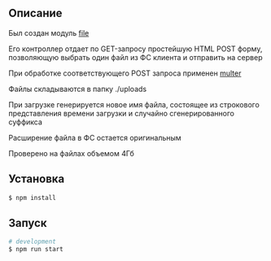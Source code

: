 
## Описание
Был создан модуль [file](https://github.com/dbl0null/nestjs-post-big/tree/main/src/file)

Его контроллер отдает по GET-запросу простейшую HTML POST форму, позволяющую выбрать один файл из ФС клиента и отправить на сервер

При обработке соответствующего POST запроса применен [multer](https://www.npmjs.com/package/multer)

Файлы складываются в папку ./uploads

При загрузке генерируется новое имя файла, состоящее из строкового представления времени загрузки и случайно сгенерированного суффикса

Расширение файла в ФС остается оригинальным

Проверено на файлах объемом 4Гб

## Установка

```bash
$ npm install
```

## Запуск

```bash
# development
$ npm run start
```
